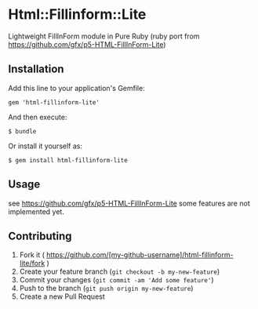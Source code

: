 # Html::Fillinform::Lite

Lightweight FillInForm module in Pure Ruby
(ruby port from https://github.com/gfx/p5-HTML-FillInForm-Lite)

## Installation

Add this line to your application's Gemfile:

    gem 'html-fillinform-lite'

And then execute:

    $ bundle

Or install it yourself as:

    $ gem install html-fillinform-lite

## Usage

see https://github.com/gfx/p5-HTML-FillInForm-Lite
some features are not implemented yet.

## Contributing

1. Fork it ( https://github.com/[my-github-username]/html-fillinform-lite/fork )
2. Create your feature branch (`git checkout -b my-new-feature`)
3. Commit your changes (`git commit -am 'Add some feature'`)
4. Push to the branch (`git push origin my-new-feature`)
5. Create a new Pull Request
